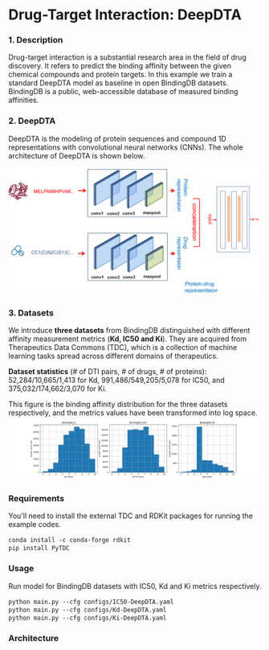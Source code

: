 # Drug-Target Interaction: DeepDTA

### 1. Description
Drug-target interaction is a substantial research area in the field of drug discovery. It refers to predict the binding
affinity between the given chemical compounds and protein targets. In this example we train a standard DeepDTA model as 
baseline in open BindingDB datasets. BindingDB is a public, web-accessible database of measured binding affinities.

### 2. DeepDTA
DeepDTA is the modeling of protein sequences and compound 1D 
representations with convolutional neural networks (CNNs). The whole architecture of DeepDTA is shown below.

![DeepDTA](figures/deepdta.png)

### 3. Datasets
We introduce **three datasets** from BindingDB distinguished with different affinity measurement metrics 
(**Kd, IC50 and Ki**). They are acquired from Therapeutics Data Commons (TDC), which is a collection of machine learning 
tasks spread across different domains of therapeutics.

**Dataset statistics** (# of DTI pairs, # of drugs, # of proteins): 52,284/10,665/1,413 for Kd, 991,486/549,205/5,078 
for IC50, and 375,032/174,662/3,070 for Ki.

This figure is the binding affinity distribution for the three datasets respectively, and the metrics values have been transformed into
log space.
![Binding affinity distribution](figures/bindingdb.jpg)

### Requirements
You'll need to install the external TDC and RDKit packages for running the example codes.

```
conda install -c conda-forge rdkit
pip install PyTDC
```

### Usage
Run model for BindingDB datasets with IC50, Kd and Ki metrics respectively.
```
python main.py --cfg configs/IC50-DeepDTA.yaml
python main.py --cfg configs/Kd-DeepDTA.yaml
python main.py --cfg configs/Ki-DeepDTA.yaml
```


### Architecture